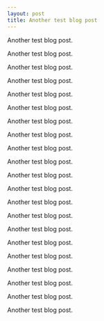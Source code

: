 ```yaml
---
layout: post
title: Another test blog post
---
```


<p>Another test blog post.</p>
<p>Another test blog post.</p>
<p>Another test blog post.</p>
<p>Another test blog post.</p>
<p>Another test blog post.</p>
<p>Another test blog post.</p>
<p>Another test blog post.</p>
<p>Another test blog post.</p>
<p>Another test blog post.</p>
<p>Another test blog post.</p>
<p>Another test blog post.</p>
<p>Another test blog post.</p>
<p>Another test blog post.</p>
<p>Another test blog post.</p>
<p>Another test blog post.</p>
<p>Another test blog post.</p>
<p>Another test blog post.</p>
<p>Another test blog post.</p>
<p>Another test blog post.</p>
<p>Another test blog post.</p>
<p>Another test blog post.</p>
